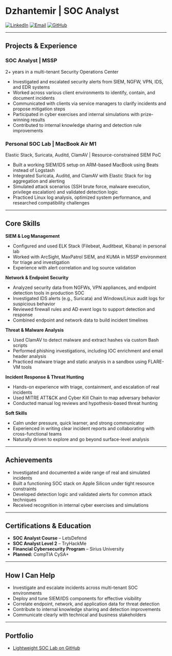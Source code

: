 # Dzhantemir | SOC Analyst

[![LinkedIn](https://img.shields.io/badge/-LinkedIn-blue?style=for-the-badge&logo=linkedin&logoColor=white)](https://linkedin.com/in/dzhantemir)
[![Email](https://img.shields.io/badge/Email-Contact_Me-blue?style=for-the-badge&logo=maildotru&logoColor=white)](mailto:jo1.silverhand@proton.me)
[![GitHub](https://img.shields.io/badge/GitHub-Profile-black?style=for-the-badge&logo=github&logoColor=white)](https://github.com/JohnnyS1lverhand)

---

## Projects & Experience

### SOC Analyst | MSSP

2+ years in a multi-tenant Security Operations Center

- Investigated and escalated security alerts from SIEM, NGFW, VPN, IDS, and EDR systems
- Worked across various client environments to identify, contain, and document incidents
- Communicated with clients via service managers to clarify incidents and propose mitigation steps
- Participated in cyber exercises and internal simulations with prize-winning results
- Contributed to internal knowledge sharing and detection rule improvements

### Personal SOC Lab | MacBook Air M1

Elastic Stack, Suricata, Auditd, ClamAV | Resource-constrained SIEM PoC

- Built a working SIEM/IDS setup on ARM-based MacBook using Beats instead of Logstash
- Integrated Suricata, Auditd, and ClamAV with Elastic Stack for log aggregation and alerting
- Simulated attack scenarios (SSH brute force, malware execution, privilege escalation) and validated detection logic
- Practiced Linux log analysis, optimized system performance, and researched compatibility challenges

---

## Core Skills

**SIEM & Log Management**
- Configured and used ELK Stack (Filebeat, Auditbeat, Kibana) in personal lab
- Worked with ArcSight, MaxPatrol SIEM, and KUMA in MSSP environment for triage and investigation
- Experience with alert correlation and log source validation

**Network & Endpoint Security**
- Analyzed security data from NGFWs, VPN appliances, and endpoint detection tools in production SOC
- Investigated IDS alerts (e.g., Suricata) and Windows/Linux audit logs for suspicious behavior
- Reviewed firewall rules and AD event logs to support detection and response
- Combined endpoint and network data to build incident timelines

**Threat & Malware Analysis**
- Used ClamAV to detect malware and extract hashes via custom Bash scripts
- Performed phishing investigations, including IOC enrichment and email header analysis
- Practiced malware triage and static analysis in a sandbox using FLARE-VM tools

**Incident Response & Threat Hunting**
- Hands-on experience with triage, containment, and escalation of real incidents
- Used MITRE ATT&CK and Cyber Kill Chain to map adversary behavior
- Conducted manual log reviews and hypothesis-based threat hunting

**Soft Skills**
- Calm under pressure, quick learner, and strong communicator
- Experienced in writing clear incident reports and collaborating with cross-functional teams
- Naturally driven to explore and go beyond surface-level analysis

---

## Achievements

- Investigated and documented a wide range of real and simulated incidents
- Built a functioning SOC stack on Apple Silicon under tight resource constraints
- Developed detection logic and validated alerts for common attack techniques
- Received recognition in internal cyber exercises and simulations

---

## Certifications & Education

- **SOC Analyst Course** – LetsDefend
- **SOC Analyst Level 2** – TryHackMe
- **Financial Cybersecurity Program** – Sirius University
- **Planned:** CompTIA CySA+

---

## How I Can Help

- Investigate and escalate incidents across multi-tenant SOC environments
- Deploy and tune SIEM/IDS components for effective visibility
- Correlate endpoint, network, and application data for threat detection
- Contribute to internal knowledge sharing and detection improvements
- Communicate clearly with technical and business stakeholders

---

## Portfolio

- [Lightweight SOC Lab on GitHub](https://github.com/JohnnyS1lverhand/tinysoc-lightweight-lab)
